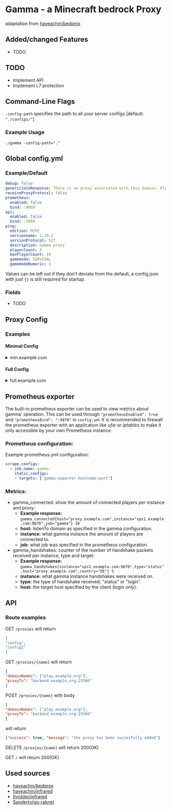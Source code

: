 # Gamma - a Minecraft bedrock Proxy

adaptation from [haveachin/bedprox](https://github.com/haveachin/bedprox)

## Added/changed Features

- TODO

## TODO
- Implement API
- Implement L7 protection

## Command-Line Flags

`-config-path` specifies the path to all your server configs [default: `"./configs/"`]

### Example Usage

`./gamma -config-path="."`

## Global config.yml
### Example/Default
```yaml
debug: false
genericJoinResponse: There is no proxy associated with this domain. Please check your configuration.
receiveProxyProtocol: false
prometheus:
  enabled: false
  bind: :9060
api:
  enabled: false
  bind: :5000
ping:
  edition: MCPE
  versionname: 1.19.2
  versionProtocol: 527
  description: Gamma proxy
  playerCount: 0
  maxPlayerCount: 10
  gamemode: SURVIVAL
  gamemodeNumeric: 1
```

Values can be left out if they don't deviate from the default, a config.json with just `{}` is still required for startup.
### Fields
- TODO

## Proxy Config

### Examples

#### Minimal Config

<details>
<summary>min.example.com</summary>

```json
{
  "domainNames": ["mc.example.com", "example.com"],
  "proxyTo": ":8080"
}
```

</details>

#### Full Config

<details>
<summary>full.example.com</summary>

```json
{
  "domains": ["mc.example.com", "example.com"],
  "listenTo": ":19132",
  "proxyTo": ":8080",
  "proxyProtocol": false,
  "dialTimeout": 1000,
  "dialTimeoutMessage": "Server is currently offline",
  "sendProxyProtocol": false
}
```

</details>

## Prometheus exporter
The built-in prometheus exporter can be used to view metrics about gamma' operation.
This can be used through `"prometheusEnabled": true` and `"prometheusBind": ":9070"` in `config.yml`
It is recommended to firewall the prometheus exporter with an application like *ufw* or *iptables* to make it only accessible by your own Prometheus instance.
### Prometheus configuration:
Example prometheus.yml configuration:
```yaml
scrape_configs:
  - job_name: gamma
    static_configs:
    - targets: ['gamma-exporter-hostname:port']
```

### Metrics:
* gamma_connected: show the amount of connected players per instance and proxy:
    * **Example response:** `gamma_connected{host="proxy.example.com",instance="vps1.example.com:9070",job="gamma"} 10`
    * **host:** listenTo domain as specified in the gamma configuration.
    * **instance:** what gamma instance the amount of players are connected to.
    * **job:** what job was specified in the prometheus configuration.
* gamma_handshakes: counter of the number of handshake packets received per instance, type and target:
    * **Example response:** `gamma_handshakes{instance="vps1.example.com:9070",type="status",host="proxy.example.com",country="DE"} 5`
    * **instance:** what gamma instance handshakes were received on.
    * **type:** the type of handshake received; "status" or "login".
    * **host:** the target host specified by the client (login only).

## API
### Route examples
GET `/proxies` will return
```json
[
"config",
"config2"
]
```

GET `/proxies/{name}` will return
```json
{
"domainNames": ["play.example.org"],
"proxyTo": "backend.example.org:25566"
}
```

POST `/proxies/{name}` with body
```json
{
"domainNames": ["play.example.org"],
"proxyTo": "backend.example.org:25566"
}
```
will return
```json
{"success": true, "message": "the proxy has been succesfully added"}
```

DELETE `/proxies/{name}` will return 200(OK)

GET `/` will return 200(OK)

## Used sources
- [haveachin/bedprox](https://github.com/haveachin/bedprox)
- [haveachin/infrared](https://github.com/haveachin/infrared)
- [lhridder/infrared](https://github.com/lhridder/infrared)
- [Sandertv/go-raknet](https://github.com/Sandertv/go-raknet)
